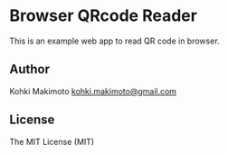 # Browser QRcode Reader

This is an example web app to read QR code in browser.

## Author

Kohki Makimoto <kohki.makimoto@gmail.com>

## License

The MIT License (MIT)
